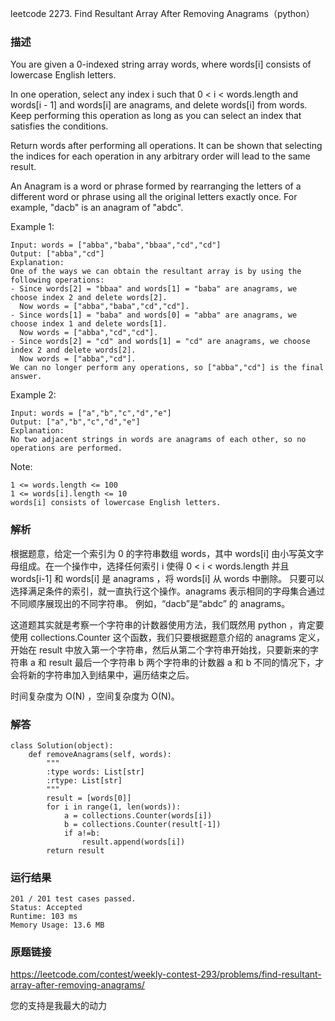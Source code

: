 leetcode  2273. Find Resultant Array After Removing Anagrams（python）




### 描述

You are given a 0-indexed string array words, where words[i] consists of lowercase English letters.

In one operation, select any index i such that 0 < i < words.length and words[i - 1] and words[i] are anagrams, and delete words[i] from words. Keep performing this operation as long as you can select an index that satisfies the conditions.

Return words after performing all operations. It can be shown that selecting the indices for each operation in any arbitrary order will lead to the same result.

An Anagram is a word or phrase formed by rearranging the letters of a different word or phrase using all the original letters exactly once. For example, "dacb" is an anagram of "abdc".



Example 1:


	Input: words = ["abba","baba","bbaa","cd","cd"]
	Output: ["abba","cd"]
	Explanation:
	One of the ways we can obtain the resultant array is by using the following operations:
	- Since words[2] = "bbaa" and words[1] = "baba" are anagrams, we choose index 2 and delete words[2].
	  Now words = ["abba","baba","cd","cd"].
	- Since words[1] = "baba" and words[0] = "abba" are anagrams, we choose index 1 and delete words[1].
	  Now words = ["abba","cd","cd"].
	- Since words[2] = "cd" and words[1] = "cd" are anagrams, we choose index 2 and delete words[2].
	  Now words = ["abba","cd"].
	We can no longer perform any operations, so ["abba","cd"] is the final answer.
	
Example 2:


	Input: words = ["a","b","c","d","e"]
	Output: ["a","b","c","d","e"]
	Explanation:
	No two adjacent strings in words are anagrams of each other, so no operations are performed.




Note:


	1 <= words.length <= 100
	1 <= words[i].length <= 10
	words[i] consists of lowercase English letters.

### 解析

根据题意，给定一个索引为 0 的字符串数组 words，其中 words[i] 由小写英文字母组成。在一个操作中，选择任何索引 i 使得 0 < i < words.length 并且 words[i-1] 和 words[i] 是 anagrams ，将  words[i] 从 words 中删除。 只要可以选择满足条件的索引，就一直执行这个操作。anagrams 表示相同的字母集合通过不同顺序展现出的不同字符串。 例如，“dacb”是“abdc” 的 anagrams。

这道题其实就是考察一个字符串的计数器使用方法，我们既然用 python ，肯定要使用  collections.Counter 这个函数，我们只要根据题意介绍的 anagrams 定义，开始在 result 中放入第一个字符串，然后从第二个字符串开始找，只要新来的字符串 a 和 result 最后一个字符串 b 两个字符串的计数器 a 和 b 不同的情况下，才会将新的字符串加入到结果中，遍历结束之后。

时间复杂度为 O(N) ，空间复杂度为 O(N)。

### 解答
				

	class Solution(object):
	    def removeAnagrams(self, words):
	        """
	        :type words: List[str]
	        :rtype: List[str]
	        """
	        result = [words[0]]
	        for i in range(1, len(words)):
	            a = collections.Counter(words[i])
	            b = collections.Counter(result[-1])
	            if a!=b:
	                result.append(words[i])
	        return result
            	      
			
### 运行结果


	201 / 201 test cases passed.
	Status: Accepted
	Runtime: 103 ms
	Memory Usage: 13.6 MB

### 原题链接


https://leetcode.com/contest/weekly-contest-293/problems/find-resultant-array-after-removing-anagrams/


您的支持是我最大的动力
